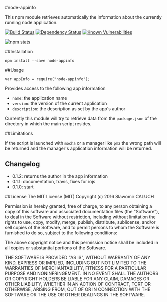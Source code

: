 #node-appinfo

This npm module retrieves automatically the information about the currently running node application.

[![Build Status][travis-image]][travis-url]
[![Dependency Status][dependency-image]][dependency-url]
[![Known Vulnerabilities][snyk-image]][snyk-url]

[![npm stats][nodei-image]][npmjs-url]

##Installation

    npm install --save node-appinfo

##Usage

    var appInfo = require("node-appinfo");

Provides access to the following app information

 - `name`: the application name
 - `version`: the version of the current application
 - `description`: the description as set by the app's author


Currently this module will try to retrieve data from the `package.json` of the directory in which the main script resides.

##Limitations

If the script is launched with `mocha` or a manager like `pm2` the wrong path will be returned and the manager's application information will be returned.

## Changelog

* 0.1.2: returns the author in the app information
* 0.1.1: documentation, travis, fixes for iojs
* 0.1.0: start

##License
The MIT License (MIT)
Copyright (c) 2016 Slawomir CALUCH

Permission is hereby granted, free of charge, to any person obtaining a copy of this software and associated documentation files (the "Software"), to deal in the Software without restriction, including without limitation the rights to use, copy, modify, merge, publish, distribute, sublicense, and/or sell copies of the Software, and to permit persons to whom the Software is furnished to do so, subject to the following conditions:

The above copyright notice and this permission notice shall be included in all copies or substantial portions of the Software.

THE SOFTWARE IS PROVIDED "AS IS", WITHOUT WARRANTY OF ANY KIND, EXPRESS OR IMPLIED, INCLUDING BUT NOT LIMITED TO THE WARRANTIES OF MERCHANTABILITY, FITNESS FOR A PARTICULAR PURPOSE AND NONINFRINGEMENT. IN NO EVENT SHALL THE AUTHORS OR COPYRIGHT HOLDERS BE LIABLE FOR ANY CLAIM, DAMAGES OR OTHER LIABILITY, WHETHER IN AN ACTION OF CONTRACT, TORT OR OTHERWISE, ARISING FROM, OUT OF OR IN CONNECTION WITH THE SOFTWARE OR THE USE OR OTHER DEALINGS IN THE SOFTWARE.


[travis-image]: https://travis-ci.org/slawo/node-appinfo.svg?branch=master
[travis-url]: https://travis-ci.org/slawo/node-appinfo

[dependency-image]: https://img.shields.io/gemnasium/slawo/node-appinfo.svg
[dependency-url]: https://gemnasium.com/slawo/node-appinfo

[snyk-image]: https://snyk.io/test/github/slawo/node-appinfo/master/badge.svg
[snyk-url]: https://snyk.io/test/github/slawo/node-appinfo

[nodei-image]: https://nodei.co/npm/node-appinfo.png
[npmjs-url]: https://www.npmjs.com/package/node-appinfo
